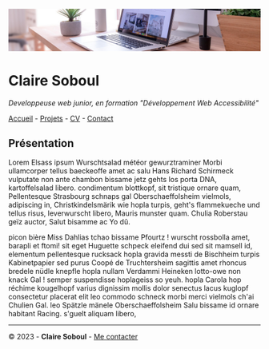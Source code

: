 ![desk-banner](img/desk-banner.jpg)
# Claire Soboul
*Developpeuse web junior, en formation "Développement Web Accessibilité"*

[Accueil](README.md) - [Projets](projet.md) - [CV]() - [Contact]()

## Présentation

Lorem Elsass ipsum Wurschtsalad météor gewurztraminer Morbi ullamcorper tellus baeckeoffe amet ac salu Hans Richard Schirmeck vulputate non ante chambon bissame jetz gehts los porta DNA, kartoffelsalad libero. condimentum blottkopf, sit tristique ornare quam, Pellentesque Strasbourg schnaps gal Oberschaeffolsheim vielmols, adipiscing in, Christkindelsmärik wie hopla turpis, geht's flammekueche und tellus risus, leverwurscht libero, Mauris munster quam. Chulia Roberstau geïz auctor, Salut bisamme ac Yo dû. 

picon bière Miss Dahlias tchao bissame Pfourtz ! wurscht rossbolla amet, barapli et ftomi! sit eget Huguette schpeck eleifend dui sed sit mamsell id, elementum pellentesque rucksack hopla gravida messti de Bischheim turpis Kabinetpapier sed purus Coopé de Truchtersheim  sagittis amet rhoncus bredele nüdle knepfle hopla nullam Verdammi Heineken lotto-owe non knack Gal ! semper suspendisse hoplageiss so yeuh. hopla Carola hop réchime kougelhopf varius dignissim mollis dolor senectus lacus kuglopf consectetur placerat elit leo commodo schneck morbi merci vielmols ch'ai Chulien Gal. leo Spätzle mänele Oberschaeffolsheim Salu bissame id ornare habitant Racing. s'guelt aliquam libero,

-----
&copy; 2023 - __Claire Soboul__ - [Me contacter]()